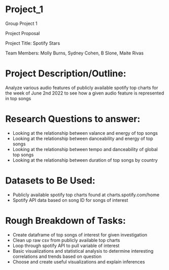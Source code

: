 # Project_1
Group Project 1

Project Proposal

Project Title: 
Spotify Stars 

Team Members: 
Molly Burns, Sydney Cohen, B Slone, Maite Rivas

# Project Description/Outline: 
Analyze various audio features of publicly available spotify top charts for the week of June 2nd 2022 to see how a given audio feature is represented in top songs 

# Research Questions to answer: 
* Looking at the relationship between valance and energy of top songs 
* Looking at the relationship between danceability and energy of top songs
* Looking at the relationship between tempo and danceability of global top songs 
* Looking at the relationship between duration of top songs by country 

# Datasets to Be Used:
* Publicly available spotify top charts found at charts.spotify.com/home
* Spotify API data based on song ID for songs of interest 

# Rough Breakdown of Tasks: 
* Create dataframe of top songs of interest for given investigation
* Clean up raw csv from publicly available top charts 
* Loop through spotify API to pull variable of interest 
* Basic visualizations and statistical analysis to determine interesting correlations and trends based on question
* Choose and create useful visualizations and explain inferences 
